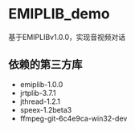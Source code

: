 # EMIPLIB_demo
基于EMIPLIBv1.0.0，实现音视频对话

## 依赖的第三方库
- emiplib-1.0.0
- jrtplib-3.7.1
- jthread-1.2.1
- speex-1.2beta3
- ffmpeg-git-6c4e9ca-win32-dev
